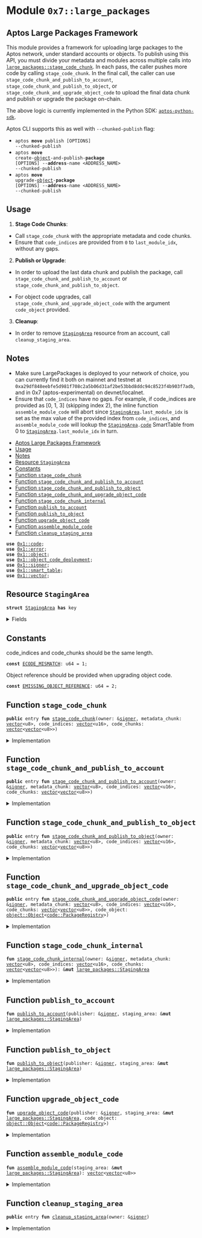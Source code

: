 
<a id="0x7_large_packages"></a>

# Module `0x7::large_packages`


<a id="@Aptos_Large_Packages_Framework_0"></a>

## Aptos Large Packages Framework


This module provides a framework for uploading large packages to the Aptos network, under standard
accounts or objects.
To publish using this API, you must divide your metadata and modules across multiple calls
into <code><a href="large_packages.md#0x7_large_packages_stage_code_chunk">large_packages::stage_code_chunk</a></code>.
In each pass, the caller pushes more code by calling <code>stage_code_chunk</code>.
In the final call, the caller can use <code>stage_code_chunk_and_publish_to_account</code>, <code>stage_code_chunk_and_publish_to_object</code>, or
<code>stage_code_chunk_and_upgrade_object_code</code> to upload the final data chunk and publish or upgrade the package on-chain.

The above logic is currently implemented in the Python
SDK: [<code>aptos-python-sdk</code>](https://github.com/aptos-labs/aptos-python-sdk/blob/main/aptos_sdk/package_publisher.py).

Aptos CLI supports this as well with <code>--chunked-publish</code> flag:
- <code>aptos <b>move</b> publish [OPTIONS] --chunked-publish</code>
- <code>aptos <b>move</b> create-<a href="../../aptos-framework/doc/object.md#0x1_object">object</a>-and-publish-<b>package</b> [OPTIONS] --<b>address</b>-name &lt;ADDRESS_NAME&gt; --chunked-publish</code>
- <code>aptos <b>move</b> upgrade-<a href="../../aptos-framework/doc/object.md#0x1_object">object</a>-<b>package</b> [OPTIONS] --<b>address</b>-name &lt;ADDRESS_NAME&gt; --chunked-publish</code>


<a id="@Usage_1"></a>

## Usage


1. **Stage Code Chunks**:
- Call <code>stage_code_chunk</code> with the appropriate metadata and code chunks.
- Ensure that <code>code_indices</code> are provided from <code>0</code> to <code>last_module_idx</code>, without any
gaps.


2. **Publish or Upgrade**:
- In order to upload the last data chunk and publish the package, call <code>stage_code_chunk_and_publish_to_account</code> or <code>stage_code_chunk_and_publish_to_object</code>.

- For object code upgrades, call <code>stage_code_chunk_and_upgrade_object_code</code> with the argument <code>code_object</code> provided.

3. **Cleanup**:
- In order to remove <code><a href="large_packages.md#0x7_large_packages_StagingArea">StagingArea</a></code> resource from an account, call <code>cleanup_staging_area</code>.


<a id="@Notes_2"></a>

## Notes


* Make sure LargePackages is deployed to your network of choice, you can currently find it both on
mainnet and testnet at <code>0xa29df848eebfe5d981f708c2a5b06d31af2be53bbd8ddc94c8523f4b903f7adb</code>, and
in 0x7 (aptos-experimental) on devnet/localnet.
* Ensure that <code>code_indices</code> have no gaps. For example, if code_indices are
provided as [0, 1, 3] (skipping index 2), the inline function <code>assemble_module_code</code> will abort
since <code><a href="large_packages.md#0x7_large_packages_StagingArea">StagingArea</a>.last_module_idx</code> is set as the max value of the provided index
from <code>code_indices</code>, and <code>assemble_module_code</code> will lookup the <code><a href="large_packages.md#0x7_large_packages_StagingArea">StagingArea</a>.<a href="../../aptos-framework/doc/code.md#0x1_code">code</a></code> SmartTable from
0 to <code><a href="large_packages.md#0x7_large_packages_StagingArea">StagingArea</a>.last_module_idx</code> in turn.


-  [Aptos Large Packages Framework](#@Aptos_Large_Packages_Framework_0)
-  [Usage](#@Usage_1)
-  [Notes](#@Notes_2)
-  [Resource `StagingArea`](#0x7_large_packages_StagingArea)
-  [Constants](#@Constants_3)
-  [Function `stage_code_chunk`](#0x7_large_packages_stage_code_chunk)
-  [Function `stage_code_chunk_and_publish_to_account`](#0x7_large_packages_stage_code_chunk_and_publish_to_account)
-  [Function `stage_code_chunk_and_publish_to_object`](#0x7_large_packages_stage_code_chunk_and_publish_to_object)
-  [Function `stage_code_chunk_and_upgrade_object_code`](#0x7_large_packages_stage_code_chunk_and_upgrade_object_code)
-  [Function `stage_code_chunk_internal`](#0x7_large_packages_stage_code_chunk_internal)
-  [Function `publish_to_account`](#0x7_large_packages_publish_to_account)
-  [Function `publish_to_object`](#0x7_large_packages_publish_to_object)
-  [Function `upgrade_object_code`](#0x7_large_packages_upgrade_object_code)
-  [Function `assemble_module_code`](#0x7_large_packages_assemble_module_code)
-  [Function `cleanup_staging_area`](#0x7_large_packages_cleanup_staging_area)


<pre><code><b>use</b> <a href="../../aptos-framework/doc/code.md#0x1_code">0x1::code</a>;
<b>use</b> <a href="../../aptos-framework/../aptos-stdlib/../move-stdlib/doc/error.md#0x1_error">0x1::error</a>;
<b>use</b> <a href="../../aptos-framework/doc/object.md#0x1_object">0x1::object</a>;
<b>use</b> <a href="../../aptos-framework/doc/object_code_deployment.md#0x1_object_code_deployment">0x1::object_code_deployment</a>;
<b>use</b> <a href="../../aptos-framework/../aptos-stdlib/../move-stdlib/doc/signer.md#0x1_signer">0x1::signer</a>;
<b>use</b> <a href="../../aptos-framework/../aptos-stdlib/doc/smart_table.md#0x1_smart_table">0x1::smart_table</a>;
<b>use</b> <a href="../../aptos-framework/../aptos-stdlib/../move-stdlib/doc/vector.md#0x1_vector">0x1::vector</a>;
</code></pre>



<a id="0x7_large_packages_StagingArea"></a>

## Resource `StagingArea`



<pre><code><b>struct</b> <a href="large_packages.md#0x7_large_packages_StagingArea">StagingArea</a> <b>has</b> key
</code></pre>



<details>
<summary>Fields</summary>


<dl>
<dt>
<code>metadata_serialized: <a href="../../aptos-framework/../aptos-stdlib/../move-stdlib/doc/vector.md#0x1_vector">vector</a>&lt;u8&gt;</code>
</dt>
<dd>

</dd>
<dt>
<code><a href="../../aptos-framework/doc/code.md#0x1_code">code</a>: <a href="../../aptos-framework/../aptos-stdlib/doc/smart_table.md#0x1_smart_table_SmartTable">smart_table::SmartTable</a>&lt;u64, <a href="../../aptos-framework/../aptos-stdlib/../move-stdlib/doc/vector.md#0x1_vector">vector</a>&lt;u8&gt;&gt;</code>
</dt>
<dd>

</dd>
<dt>
<code>last_module_idx: u64</code>
</dt>
<dd>

</dd>
</dl>


</details>

<a id="@Constants_3"></a>

## Constants


<a id="0x7_large_packages_ECODE_MISMATCH"></a>

code_indices and code_chunks should be the same length.


<pre><code><b>const</b> <a href="large_packages.md#0x7_large_packages_ECODE_MISMATCH">ECODE_MISMATCH</a>: u64 = 1;
</code></pre>



<a id="0x7_large_packages_EMISSING_OBJECT_REFERENCE"></a>

Object reference should be provided when upgrading object code.


<pre><code><b>const</b> <a href="large_packages.md#0x7_large_packages_EMISSING_OBJECT_REFERENCE">EMISSING_OBJECT_REFERENCE</a>: u64 = 2;
</code></pre>



<a id="0x7_large_packages_stage_code_chunk"></a>

## Function `stage_code_chunk`



<pre><code><b>public</b> entry <b>fun</b> <a href="large_packages.md#0x7_large_packages_stage_code_chunk">stage_code_chunk</a>(owner: &<a href="../../aptos-framework/../aptos-stdlib/../move-stdlib/doc/signer.md#0x1_signer">signer</a>, metadata_chunk: <a href="../../aptos-framework/../aptos-stdlib/../move-stdlib/doc/vector.md#0x1_vector">vector</a>&lt;u8&gt;, code_indices: <a href="../../aptos-framework/../aptos-stdlib/../move-stdlib/doc/vector.md#0x1_vector">vector</a>&lt;u16&gt;, code_chunks: <a href="../../aptos-framework/../aptos-stdlib/../move-stdlib/doc/vector.md#0x1_vector">vector</a>&lt;<a href="../../aptos-framework/../aptos-stdlib/../move-stdlib/doc/vector.md#0x1_vector">vector</a>&lt;u8&gt;&gt;)
</code></pre>



<details>
<summary>Implementation</summary>


<pre><code><b>public</b> entry <b>fun</b> <a href="large_packages.md#0x7_large_packages_stage_code_chunk">stage_code_chunk</a>(
    owner: &<a href="../../aptos-framework/../aptos-stdlib/../move-stdlib/doc/signer.md#0x1_signer">signer</a>,
    metadata_chunk: <a href="../../aptos-framework/../aptos-stdlib/../move-stdlib/doc/vector.md#0x1_vector">vector</a>&lt;u8&gt;,
    code_indices: <a href="../../aptos-framework/../aptos-stdlib/../move-stdlib/doc/vector.md#0x1_vector">vector</a>&lt;u16&gt;,
    code_chunks: <a href="../../aptos-framework/../aptos-stdlib/../move-stdlib/doc/vector.md#0x1_vector">vector</a>&lt;<a href="../../aptos-framework/../aptos-stdlib/../move-stdlib/doc/vector.md#0x1_vector">vector</a>&lt;u8&gt;&gt;
) <b>acquires</b> <a href="large_packages.md#0x7_large_packages_StagingArea">StagingArea</a> {
    <a href="large_packages.md#0x7_large_packages_stage_code_chunk_internal">stage_code_chunk_internal</a>(
        owner,
        metadata_chunk,
        code_indices,
        code_chunks
    );
}
</code></pre>



</details>

<a id="0x7_large_packages_stage_code_chunk_and_publish_to_account"></a>

## Function `stage_code_chunk_and_publish_to_account`



<pre><code><b>public</b> entry <b>fun</b> <a href="large_packages.md#0x7_large_packages_stage_code_chunk_and_publish_to_account">stage_code_chunk_and_publish_to_account</a>(owner: &<a href="../../aptos-framework/../aptos-stdlib/../move-stdlib/doc/signer.md#0x1_signer">signer</a>, metadata_chunk: <a href="../../aptos-framework/../aptos-stdlib/../move-stdlib/doc/vector.md#0x1_vector">vector</a>&lt;u8&gt;, code_indices: <a href="../../aptos-framework/../aptos-stdlib/../move-stdlib/doc/vector.md#0x1_vector">vector</a>&lt;u16&gt;, code_chunks: <a href="../../aptos-framework/../aptos-stdlib/../move-stdlib/doc/vector.md#0x1_vector">vector</a>&lt;<a href="../../aptos-framework/../aptos-stdlib/../move-stdlib/doc/vector.md#0x1_vector">vector</a>&lt;u8&gt;&gt;)
</code></pre>



<details>
<summary>Implementation</summary>


<pre><code><b>public</b> entry <b>fun</b> <a href="large_packages.md#0x7_large_packages_stage_code_chunk_and_publish_to_account">stage_code_chunk_and_publish_to_account</a>(
    owner: &<a href="../../aptos-framework/../aptos-stdlib/../move-stdlib/doc/signer.md#0x1_signer">signer</a>,
    metadata_chunk: <a href="../../aptos-framework/../aptos-stdlib/../move-stdlib/doc/vector.md#0x1_vector">vector</a>&lt;u8&gt;,
    code_indices: <a href="../../aptos-framework/../aptos-stdlib/../move-stdlib/doc/vector.md#0x1_vector">vector</a>&lt;u16&gt;,
    code_chunks: <a href="../../aptos-framework/../aptos-stdlib/../move-stdlib/doc/vector.md#0x1_vector">vector</a>&lt;<a href="../../aptos-framework/../aptos-stdlib/../move-stdlib/doc/vector.md#0x1_vector">vector</a>&lt;u8&gt;&gt;
) <b>acquires</b> <a href="large_packages.md#0x7_large_packages_StagingArea">StagingArea</a> {
    <b>let</b> staging_area =
        <a href="large_packages.md#0x7_large_packages_stage_code_chunk_internal">stage_code_chunk_internal</a>(
            owner,
            metadata_chunk,
            code_indices,
            code_chunks
        );
    <a href="large_packages.md#0x7_large_packages_publish_to_account">publish_to_account</a>(owner, staging_area);
    <a href="large_packages.md#0x7_large_packages_cleanup_staging_area">cleanup_staging_area</a>(owner);
}
</code></pre>



</details>

<a id="0x7_large_packages_stage_code_chunk_and_publish_to_object"></a>

## Function `stage_code_chunk_and_publish_to_object`



<pre><code><b>public</b> entry <b>fun</b> <a href="large_packages.md#0x7_large_packages_stage_code_chunk_and_publish_to_object">stage_code_chunk_and_publish_to_object</a>(owner: &<a href="../../aptos-framework/../aptos-stdlib/../move-stdlib/doc/signer.md#0x1_signer">signer</a>, metadata_chunk: <a href="../../aptos-framework/../aptos-stdlib/../move-stdlib/doc/vector.md#0x1_vector">vector</a>&lt;u8&gt;, code_indices: <a href="../../aptos-framework/../aptos-stdlib/../move-stdlib/doc/vector.md#0x1_vector">vector</a>&lt;u16&gt;, code_chunks: <a href="../../aptos-framework/../aptos-stdlib/../move-stdlib/doc/vector.md#0x1_vector">vector</a>&lt;<a href="../../aptos-framework/../aptos-stdlib/../move-stdlib/doc/vector.md#0x1_vector">vector</a>&lt;u8&gt;&gt;)
</code></pre>



<details>
<summary>Implementation</summary>


<pre><code><b>public</b> entry <b>fun</b> <a href="large_packages.md#0x7_large_packages_stage_code_chunk_and_publish_to_object">stage_code_chunk_and_publish_to_object</a>(
    owner: &<a href="../../aptos-framework/../aptos-stdlib/../move-stdlib/doc/signer.md#0x1_signer">signer</a>,
    metadata_chunk: <a href="../../aptos-framework/../aptos-stdlib/../move-stdlib/doc/vector.md#0x1_vector">vector</a>&lt;u8&gt;,
    code_indices: <a href="../../aptos-framework/../aptos-stdlib/../move-stdlib/doc/vector.md#0x1_vector">vector</a>&lt;u16&gt;,
    code_chunks: <a href="../../aptos-framework/../aptos-stdlib/../move-stdlib/doc/vector.md#0x1_vector">vector</a>&lt;<a href="../../aptos-framework/../aptos-stdlib/../move-stdlib/doc/vector.md#0x1_vector">vector</a>&lt;u8&gt;&gt;
) <b>acquires</b> <a href="large_packages.md#0x7_large_packages_StagingArea">StagingArea</a> {
    <b>let</b> staging_area =
        <a href="large_packages.md#0x7_large_packages_stage_code_chunk_internal">stage_code_chunk_internal</a>(
            owner,
            metadata_chunk,
            code_indices,
            code_chunks
        );
    <a href="large_packages.md#0x7_large_packages_publish_to_object">publish_to_object</a>(owner, staging_area);
    <a href="large_packages.md#0x7_large_packages_cleanup_staging_area">cleanup_staging_area</a>(owner);
}
</code></pre>



</details>

<a id="0x7_large_packages_stage_code_chunk_and_upgrade_object_code"></a>

## Function `stage_code_chunk_and_upgrade_object_code`



<pre><code><b>public</b> entry <b>fun</b> <a href="large_packages.md#0x7_large_packages_stage_code_chunk_and_upgrade_object_code">stage_code_chunk_and_upgrade_object_code</a>(owner: &<a href="../../aptos-framework/../aptos-stdlib/../move-stdlib/doc/signer.md#0x1_signer">signer</a>, metadata_chunk: <a href="../../aptos-framework/../aptos-stdlib/../move-stdlib/doc/vector.md#0x1_vector">vector</a>&lt;u8&gt;, code_indices: <a href="../../aptos-framework/../aptos-stdlib/../move-stdlib/doc/vector.md#0x1_vector">vector</a>&lt;u16&gt;, code_chunks: <a href="../../aptos-framework/../aptos-stdlib/../move-stdlib/doc/vector.md#0x1_vector">vector</a>&lt;<a href="../../aptos-framework/../aptos-stdlib/../move-stdlib/doc/vector.md#0x1_vector">vector</a>&lt;u8&gt;&gt;, code_object: <a href="../../aptos-framework/doc/object.md#0x1_object_Object">object::Object</a>&lt;<a href="../../aptos-framework/doc/code.md#0x1_code_PackageRegistry">code::PackageRegistry</a>&gt;)
</code></pre>



<details>
<summary>Implementation</summary>


<pre><code><b>public</b> entry <b>fun</b> <a href="large_packages.md#0x7_large_packages_stage_code_chunk_and_upgrade_object_code">stage_code_chunk_and_upgrade_object_code</a>(
    owner: &<a href="../../aptos-framework/../aptos-stdlib/../move-stdlib/doc/signer.md#0x1_signer">signer</a>,
    metadata_chunk: <a href="../../aptos-framework/../aptos-stdlib/../move-stdlib/doc/vector.md#0x1_vector">vector</a>&lt;u8&gt;,
    code_indices: <a href="../../aptos-framework/../aptos-stdlib/../move-stdlib/doc/vector.md#0x1_vector">vector</a>&lt;u16&gt;,
    code_chunks: <a href="../../aptos-framework/../aptos-stdlib/../move-stdlib/doc/vector.md#0x1_vector">vector</a>&lt;<a href="../../aptos-framework/../aptos-stdlib/../move-stdlib/doc/vector.md#0x1_vector">vector</a>&lt;u8&gt;&gt;,
    code_object: Object&lt;PackageRegistry&gt;
) <b>acquires</b> <a href="large_packages.md#0x7_large_packages_StagingArea">StagingArea</a> {
    <b>let</b> staging_area =
        <a href="large_packages.md#0x7_large_packages_stage_code_chunk_internal">stage_code_chunk_internal</a>(
            owner,
            metadata_chunk,
            code_indices,
            code_chunks
        );
    <a href="large_packages.md#0x7_large_packages_upgrade_object_code">upgrade_object_code</a>(owner, staging_area, code_object);
    <a href="large_packages.md#0x7_large_packages_cleanup_staging_area">cleanup_staging_area</a>(owner);
}
</code></pre>



</details>

<a id="0x7_large_packages_stage_code_chunk_internal"></a>

## Function `stage_code_chunk_internal`



<pre><code><b>fun</b> <a href="large_packages.md#0x7_large_packages_stage_code_chunk_internal">stage_code_chunk_internal</a>(owner: &<a href="../../aptos-framework/../aptos-stdlib/../move-stdlib/doc/signer.md#0x1_signer">signer</a>, metadata_chunk: <a href="../../aptos-framework/../aptos-stdlib/../move-stdlib/doc/vector.md#0x1_vector">vector</a>&lt;u8&gt;, code_indices: <a href="../../aptos-framework/../aptos-stdlib/../move-stdlib/doc/vector.md#0x1_vector">vector</a>&lt;u16&gt;, code_chunks: <a href="../../aptos-framework/../aptos-stdlib/../move-stdlib/doc/vector.md#0x1_vector">vector</a>&lt;<a href="../../aptos-framework/../aptos-stdlib/../move-stdlib/doc/vector.md#0x1_vector">vector</a>&lt;u8&gt;&gt;): &<b>mut</b> <a href="large_packages.md#0x7_large_packages_StagingArea">large_packages::StagingArea</a>
</code></pre>



<details>
<summary>Implementation</summary>


<pre><code>inline <b>fun</b> <a href="large_packages.md#0x7_large_packages_stage_code_chunk_internal">stage_code_chunk_internal</a>(
    owner: &<a href="../../aptos-framework/../aptos-stdlib/../move-stdlib/doc/signer.md#0x1_signer">signer</a>,
    metadata_chunk: <a href="../../aptos-framework/../aptos-stdlib/../move-stdlib/doc/vector.md#0x1_vector">vector</a>&lt;u8&gt;,
    code_indices: <a href="../../aptos-framework/../aptos-stdlib/../move-stdlib/doc/vector.md#0x1_vector">vector</a>&lt;u16&gt;,
    code_chunks: <a href="../../aptos-framework/../aptos-stdlib/../move-stdlib/doc/vector.md#0x1_vector">vector</a>&lt;<a href="../../aptos-framework/../aptos-stdlib/../move-stdlib/doc/vector.md#0x1_vector">vector</a>&lt;u8&gt;&gt;
): &<b>mut</b> <a href="large_packages.md#0x7_large_packages_StagingArea">StagingArea</a> {
    <b>assert</b>!(
        <a href="../../aptos-framework/../aptos-stdlib/../move-stdlib/doc/vector.md#0x1_vector_length">vector::length</a>(&code_indices) == <a href="../../aptos-framework/../aptos-stdlib/../move-stdlib/doc/vector.md#0x1_vector_length">vector::length</a>(&code_chunks),
        <a href="../../aptos-framework/../aptos-stdlib/../move-stdlib/doc/error.md#0x1_error_invalid_argument">error::invalid_argument</a>(<a href="large_packages.md#0x7_large_packages_ECODE_MISMATCH">ECODE_MISMATCH</a>)
    );

    <b>let</b> owner_address = <a href="../../aptos-framework/../aptos-stdlib/../move-stdlib/doc/signer.md#0x1_signer_address_of">signer::address_of</a>(owner);

    <b>if</b> (!<b>exists</b>&lt;<a href="large_packages.md#0x7_large_packages_StagingArea">StagingArea</a>&gt;(owner_address)) {
        <b>move_to</b>(
            owner,
            <a href="large_packages.md#0x7_large_packages_StagingArea">StagingArea</a> {
                metadata_serialized: <a href="../../aptos-framework/../aptos-stdlib/../move-stdlib/doc/vector.md#0x1_vector">vector</a>[],
                <a href="../../aptos-framework/doc/code.md#0x1_code">code</a>: <a href="../../aptos-framework/../aptos-stdlib/doc/smart_table.md#0x1_smart_table_new">smart_table::new</a>(),
                last_module_idx: 0
            }
        );
    };

    <b>let</b> staging_area = <b>borrow_global_mut</b>&lt;<a href="large_packages.md#0x7_large_packages_StagingArea">StagingArea</a>&gt;(owner_address);

    <b>if</b> (!<a href="../../aptos-framework/../aptos-stdlib/../move-stdlib/doc/vector.md#0x1_vector_is_empty">vector::is_empty</a>(&metadata_chunk)) {
        <a href="../../aptos-framework/../aptos-stdlib/../move-stdlib/doc/vector.md#0x1_vector_append">vector::append</a>(&<b>mut</b> staging_area.metadata_serialized, metadata_chunk);
    };

    <b>let</b> i = 0;
    <b>while</b> (i &lt; <a href="../../aptos-framework/../aptos-stdlib/../move-stdlib/doc/vector.md#0x1_vector_length">vector::length</a>(&code_chunks)) {
        <b>let</b> inner_code = *<a href="../../aptos-framework/../aptos-stdlib/../move-stdlib/doc/vector.md#0x1_vector_borrow">vector::borrow</a>(&code_chunks, i);
        <b>let</b> idx = (*<a href="../../aptos-framework/../aptos-stdlib/../move-stdlib/doc/vector.md#0x1_vector_borrow">vector::borrow</a>(&code_indices, i) <b>as</b> u64);

        <b>if</b> (<a href="../../aptos-framework/../aptos-stdlib/doc/smart_table.md#0x1_smart_table_contains">smart_table::contains</a>(&staging_area.<a href="../../aptos-framework/doc/code.md#0x1_code">code</a>, idx)) {
            <a href="../../aptos-framework/../aptos-stdlib/../move-stdlib/doc/vector.md#0x1_vector_append">vector::append</a>(
                <a href="../../aptos-framework/../aptos-stdlib/doc/smart_table.md#0x1_smart_table_borrow_mut">smart_table::borrow_mut</a>(&<b>mut</b> staging_area.<a href="../../aptos-framework/doc/code.md#0x1_code">code</a>, idx), inner_code
            );
        } <b>else</b> {
            <a href="../../aptos-framework/../aptos-stdlib/doc/smart_table.md#0x1_smart_table_add">smart_table::add</a>(&<b>mut</b> staging_area.<a href="../../aptos-framework/doc/code.md#0x1_code">code</a>, idx, inner_code);
            <b>if</b> (idx &gt; staging_area.last_module_idx) {
                staging_area.last_module_idx = idx;
            }
        };
        i = i + 1;
    };

    staging_area
}
</code></pre>



</details>

<a id="0x7_large_packages_publish_to_account"></a>

## Function `publish_to_account`



<pre><code><b>fun</b> <a href="large_packages.md#0x7_large_packages_publish_to_account">publish_to_account</a>(publisher: &<a href="../../aptos-framework/../aptos-stdlib/../move-stdlib/doc/signer.md#0x1_signer">signer</a>, staging_area: &<b>mut</b> <a href="large_packages.md#0x7_large_packages_StagingArea">large_packages::StagingArea</a>)
</code></pre>



<details>
<summary>Implementation</summary>


<pre><code>inline <b>fun</b> <a href="large_packages.md#0x7_large_packages_publish_to_account">publish_to_account</a>(
    publisher: &<a href="../../aptos-framework/../aptos-stdlib/../move-stdlib/doc/signer.md#0x1_signer">signer</a>, staging_area: &<b>mut</b> <a href="large_packages.md#0x7_large_packages_StagingArea">StagingArea</a>
) {
    <b>let</b> <a href="../../aptos-framework/doc/code.md#0x1_code">code</a> = <a href="large_packages.md#0x7_large_packages_assemble_module_code">assemble_module_code</a>(staging_area);
    <a href="../../aptos-framework/doc/code.md#0x1_code_publish_package_txn">code::publish_package_txn</a>(publisher, staging_area.metadata_serialized, <a href="../../aptos-framework/doc/code.md#0x1_code">code</a>);
}
</code></pre>



</details>

<a id="0x7_large_packages_publish_to_object"></a>

## Function `publish_to_object`



<pre><code><b>fun</b> <a href="large_packages.md#0x7_large_packages_publish_to_object">publish_to_object</a>(publisher: &<a href="../../aptos-framework/../aptos-stdlib/../move-stdlib/doc/signer.md#0x1_signer">signer</a>, staging_area: &<b>mut</b> <a href="large_packages.md#0x7_large_packages_StagingArea">large_packages::StagingArea</a>)
</code></pre>



<details>
<summary>Implementation</summary>


<pre><code>inline <b>fun</b> <a href="large_packages.md#0x7_large_packages_publish_to_object">publish_to_object</a>(
    publisher: &<a href="../../aptos-framework/../aptos-stdlib/../move-stdlib/doc/signer.md#0x1_signer">signer</a>, staging_area: &<b>mut</b> <a href="large_packages.md#0x7_large_packages_StagingArea">StagingArea</a>
) {
    <b>let</b> <a href="../../aptos-framework/doc/code.md#0x1_code">code</a> = <a href="large_packages.md#0x7_large_packages_assemble_module_code">assemble_module_code</a>(staging_area);
    <a href="../../aptos-framework/doc/object_code_deployment.md#0x1_object_code_deployment_publish">object_code_deployment::publish</a>(
        publisher, staging_area.metadata_serialized, <a href="../../aptos-framework/doc/code.md#0x1_code">code</a>
    );
}
</code></pre>



</details>

<a id="0x7_large_packages_upgrade_object_code"></a>

## Function `upgrade_object_code`



<pre><code><b>fun</b> <a href="large_packages.md#0x7_large_packages_upgrade_object_code">upgrade_object_code</a>(publisher: &<a href="../../aptos-framework/../aptos-stdlib/../move-stdlib/doc/signer.md#0x1_signer">signer</a>, staging_area: &<b>mut</b> <a href="large_packages.md#0x7_large_packages_StagingArea">large_packages::StagingArea</a>, code_object: <a href="../../aptos-framework/doc/object.md#0x1_object_Object">object::Object</a>&lt;<a href="../../aptos-framework/doc/code.md#0x1_code_PackageRegistry">code::PackageRegistry</a>&gt;)
</code></pre>



<details>
<summary>Implementation</summary>


<pre><code>inline <b>fun</b> <a href="large_packages.md#0x7_large_packages_upgrade_object_code">upgrade_object_code</a>(
    publisher: &<a href="../../aptos-framework/../aptos-stdlib/../move-stdlib/doc/signer.md#0x1_signer">signer</a>,
    staging_area: &<b>mut</b> <a href="large_packages.md#0x7_large_packages_StagingArea">StagingArea</a>,
    code_object: Object&lt;PackageRegistry&gt;
) {
    <b>let</b> <a href="../../aptos-framework/doc/code.md#0x1_code">code</a> = <a href="large_packages.md#0x7_large_packages_assemble_module_code">assemble_module_code</a>(staging_area);
    <a href="../../aptos-framework/doc/object_code_deployment.md#0x1_object_code_deployment_upgrade">object_code_deployment::upgrade</a>(
        publisher,
        staging_area.metadata_serialized,
        <a href="../../aptos-framework/doc/code.md#0x1_code">code</a>,
        code_object
    );
}
</code></pre>



</details>

<a id="0x7_large_packages_assemble_module_code"></a>

## Function `assemble_module_code`



<pre><code><b>fun</b> <a href="large_packages.md#0x7_large_packages_assemble_module_code">assemble_module_code</a>(staging_area: &<b>mut</b> <a href="large_packages.md#0x7_large_packages_StagingArea">large_packages::StagingArea</a>): <a href="../../aptos-framework/../aptos-stdlib/../move-stdlib/doc/vector.md#0x1_vector">vector</a>&lt;<a href="../../aptos-framework/../aptos-stdlib/../move-stdlib/doc/vector.md#0x1_vector">vector</a>&lt;u8&gt;&gt;
</code></pre>



<details>
<summary>Implementation</summary>


<pre><code>inline <b>fun</b> <a href="large_packages.md#0x7_large_packages_assemble_module_code">assemble_module_code</a>(staging_area: &<b>mut</b> <a href="large_packages.md#0x7_large_packages_StagingArea">StagingArea</a>): <a href="../../aptos-framework/../aptos-stdlib/../move-stdlib/doc/vector.md#0x1_vector">vector</a>&lt;<a href="../../aptos-framework/../aptos-stdlib/../move-stdlib/doc/vector.md#0x1_vector">vector</a>&lt;u8&gt;&gt; {
    <b>let</b> last_module_idx = staging_area.last_module_idx;
    <b>let</b> <a href="../../aptos-framework/doc/code.md#0x1_code">code</a> = <a href="../../aptos-framework/../aptos-stdlib/../move-stdlib/doc/vector.md#0x1_vector">vector</a>[];
    <b>let</b> i = 0;
    <b>while</b> (i &lt;= last_module_idx) {
        <a href="../../aptos-framework/../aptos-stdlib/../move-stdlib/doc/vector.md#0x1_vector_push_back">vector::push_back</a>(
            &<b>mut</b> <a href="../../aptos-framework/doc/code.md#0x1_code">code</a>,
            *<a href="../../aptos-framework/../aptos-stdlib/doc/smart_table.md#0x1_smart_table_borrow">smart_table::borrow</a>(&staging_area.<a href="../../aptos-framework/doc/code.md#0x1_code">code</a>, i)
        );
        i = i + 1;
    };
    <a href="../../aptos-framework/doc/code.md#0x1_code">code</a>
}
</code></pre>



</details>

<a id="0x7_large_packages_cleanup_staging_area"></a>

## Function `cleanup_staging_area`



<pre><code><b>public</b> entry <b>fun</b> <a href="large_packages.md#0x7_large_packages_cleanup_staging_area">cleanup_staging_area</a>(owner: &<a href="../../aptos-framework/../aptos-stdlib/../move-stdlib/doc/signer.md#0x1_signer">signer</a>)
</code></pre>



<details>
<summary>Implementation</summary>


<pre><code><b>public</b> entry <b>fun</b> <a href="large_packages.md#0x7_large_packages_cleanup_staging_area">cleanup_staging_area</a>(owner: &<a href="../../aptos-framework/../aptos-stdlib/../move-stdlib/doc/signer.md#0x1_signer">signer</a>) <b>acquires</b> <a href="large_packages.md#0x7_large_packages_StagingArea">StagingArea</a> {
    <b>let</b> <a href="large_packages.md#0x7_large_packages_StagingArea">StagingArea</a> { metadata_serialized: _, <a href="../../aptos-framework/doc/code.md#0x1_code">code</a>, last_module_idx: _ } =
        <b>move_from</b>&lt;<a href="large_packages.md#0x7_large_packages_StagingArea">StagingArea</a>&gt;(<a href="../../aptos-framework/../aptos-stdlib/../move-stdlib/doc/signer.md#0x1_signer_address_of">signer::address_of</a>(owner));
    <a href="../../aptos-framework/../aptos-stdlib/doc/smart_table.md#0x1_smart_table_destroy">smart_table::destroy</a>(<a href="../../aptos-framework/doc/code.md#0x1_code">code</a>);
}
</code></pre>



</details>


[move-book]: https://aptos.dev/move/book/SUMMARY

